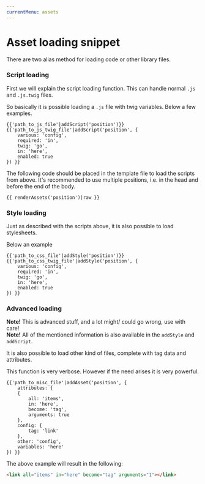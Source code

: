 ```yaml
---
currentMenu: assets
---
```


# Asset loading snippet

There are two alias method for loading code or other library files.

### Script loading
First we will explain the script loading function.
This can handle normal `.js` and `.js.twig` files.

So basically it is possible loading a `.js` file with twig variables.
Below a few examples.
```twig
{{'path_to_js_file'|addScript('position')}}
{{'path_to_js_twig_file'|addScript('position', {
    various: 'config',
    required: 'in',
    twig: 'go',
    in: 'here',
    enabled: true
}) }}
```

The following code should be placed in the template file to load the scripts from above.
It's recommended to use multiple positions, i.e. in the head and before the end of the body.
```twig
{{ renderAssets('position')|raw }}
```

### Style loading
Just as described with the scripts above, it is also possible to load stylesheets.

Below an example
```twig
{{'path_to_css_file'|addStyle('position')}}
{{'path_to_css_twig_file'|addStyle('position', {
    various: 'config',
    required: 'in',
    twig: 'go',
    in: 'here',
    enabled: true
}) }}
```

### Advanced loading
**Note!** This is advanced stuff, and a lot might/ could go wrong, use with care!  
**Note!** All of the mentioned information is also available in the `addStyle` and `addScript`.

It is also possible to load other kind of files, complete with tag data and attributes.

This function is very verbose. However if the need arises it is very powerful.

```twig
{{'path_to_misc_file'|addAsset('position', {
    attributes: {
    {
        all: 'items',
        in: 'here',
        become: 'tag',
        arguments: true
    },
    config: {
        tag: 'link'
    },
    other: 'config',
    variables: 'here'
}) }}
```

The above example will result in the following:
```html
<link all="items" in="here" become="tag" arguments="1"></link>
```
